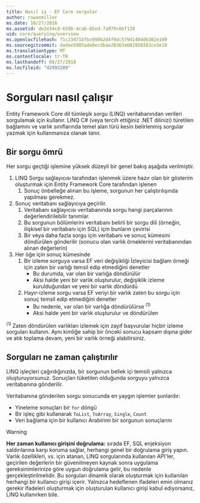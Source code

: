 ```yaml
---
title: Nasıl iş - EF Core sorgular
author: rowanmiller
ms.date: 10/27/2016
ms.assetid: de2e34cd-659b-4cab-b5ed-7a979c6bf120
uid: core/querying/overview
ms.openlocfilehash: f1c23471bfbc998b2d4f9dc579d1404d6202e109
ms.sourcegitcommit: dadee5905ada9ecdbae28363a682950383ce3e10
ms.translationtype: MT
ms.contentlocale: tr-TR
ms.lasthandoff: 08/27/2018
ms.locfileid: "42993209"
---
```

# <a name="how-queries-work"></a>Sorguları nasıl çalışır

Entity Framework Core dil tümleşik sorgu (LINQ) veritabanından verileri sorgulamak için kullanır. LINQ C# (veya tercih ettiğiniz .NET dilinizi) türetilen bağlamını ve varlık sınıflarında temel alan türü kesin belirlenmiş sorgular yazmak için kullanmanıza olanak tanır.

## <a name="the-life-of-a-query"></a>Bir sorgu ömrü

Her sorgu geçtiği işlemine yüksek düzeyli bir genel bakış aşağıda verilmiştir.

1. LINQ Sorgu sağlayıcısı tarafından işlenmek üzere hazır olan bir gösterim oluşturmak için Entity Framework Core tarafından işlenen
   1. Sonuç önbelleğe alınan bu işleme, sorgunun her çalıştırılışında yapılması gerekmez.
2. Sonuç veritabanı sağlayıcıya geçirilir.
   1. Veritabanı sağlayıcısı veritabanında sorgu hangi parçalarının değerlendirilebilir tanımlar.
   2. Bu sorgunun bölümlerini veritabanı belirli bir sorgu dili (örneğin, ilişkisel bir veritabanı için SQL) için bunların çevirisi
   3. Bir veya daha fazla sorgu için veritabanı ve sonuç kümesini döndürülen gönderilir (sonucu olan varlık örneklerini veritabanından alınan değerlerin)
3. Her öğe için sonuç kümesinde
   1. Bir izleme sorguya varsa EF veri değişikliği İzleyicisi bağlam örneği için zaten bir varlığı temsil edip etmediğini denetler
      * Bu durumda, var olan bir varlığa döndürülür
      * Aksi halde yeni bir varlık oluşturulur, değişiklik izleme kurulduğundan ve yeni bir varlık döndürdü
   2. Hayır-izleme sorgu varsa EF veriyi bir varlık zaten bu sorgu için sonuç temsil edip etmediğini denetler
      * Bu nedenle, var olan bir varlığa döndürülürse <sup>(1)</sup>
      * Aksi halde yeni bir varlık oluşturulur ve döndürülen

<sup>(1) </sup> Zaten döndürülen varlıkları izlemek için zayıf başvurular hiçbir izleme sorguları kullanın. Aynı kimliğe sahip bir önceki sonucu kapsam dışına gider ve atık toplama devam, yeni bir varlık örneği alabilirsiniz.

## <a name="when-queries-are-executed"></a>Sorguları ne zaman çalıştırılır

LINQ işleçleri çağırdığınızda, bir sorgunun bellek içi temsili yalnızca oluşturuyorsunuz. Sonuçları tüketilen olduğunda sorguyu yalnızca veritabanına gönderilir.

Veritabanına gönderilen sorgu sonucunda en yaygın işlemler şunlardır:
* Yineleme sonuçları bir `for` döngü
* Bir işleç gibi kullanarak `ToList`, `ToArray`, `Single`, `Count`
* Veri bağlama için bir kullanıcı Arabirimi bir sorgunun sonuçlarını

> [!WARNING]  
> **Her zaman kullanıcı girişini doğrulama:** sırada EF, SQL enjeksiyon saldırılarına karşı koruma sağlar, herhangi genel bir doğrulama giriş yapın. Varlık özellikleri, vs. için atanan, LINQ sorgularında kullanılan API'ler, geçirilen değerlerin bir güvenilmeyen kaynak sonra uygulama gereksinimlerinize göre uygun doğrulama gelir, bu nedenle gerçekleştirilmelidir. Bu sorguları dinamik olarak oluşturmak için kullanılan herhangi bir kullanıcı girişi içerir. Yalnızca hedeflenen ifadeleri emin olmanız gerekir ifadeleri oluşturmak için oluşturulan kullanıcı girişi kabul ediyorsanız, LINQ kullanırken bile.
